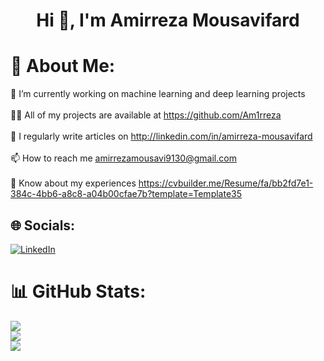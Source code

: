 <h1 align="center">Hi 👋, I'm Amirreza Mousavifard</h1>

# 💫 About Me:
🔭 I’m currently working on machine learning and deep learning projects<br><br>👨‍💻 All of my projects are available at https://github.com/Am1rreza<br><br>📝 I regularly write articles on http://linkedin.com/in/amirreza-mousavifard<br><br>📫 How to reach me amirrezamousavi9130@gmail.com<br><br>📄 Know about my experiences https://cvbuilder.me/Resume/fa/bb2fd7e1-384c-4bb6-a8c8-a04b00cfae7b?template=Template35


## 🌐 Socials:
[![LinkedIn](https://img.shields.io/badge/LinkedIn-%230077B5.svg?logo=linkedin&logoColor=white)](https://linkedin.com/in/https://www.linkedin.com/in/amirreza-mousavifard) 


# 📊 GitHub Stats:
![](https://github-readme-stats.vercel.app/api?username=Am1rreza&theme=radical&hide_border=false&include_all_commits=false&count_private=false)<br/>
![](https://github-readme-streak-stats.herokuapp.com/?user=Am1rreza&theme=radical&hide_border=false)<br/>
![](https://github-readme-stats.vercel.app/api/top-langs/?username=Am1rreza&theme=radical&hide_border=false&include_all_commits=false&count_private=false&layout=compact)

<!-- Proudly created with GPRM ( https://gprm.itsvg.in ) -->

